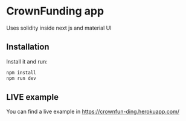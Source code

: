 # CrownFunding app

Uses solidity inside next js and material UI

## Installation

Install it and run:

```sh
npm install
npm run dev
```

## LIVE example

You can find a live example in https://crownfun-ding.herokuapp.com/
